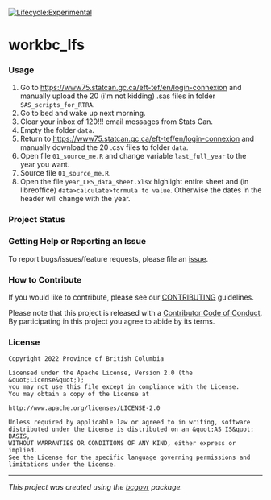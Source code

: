 [![Lifecycle:Experimental](https://img.shields.io/badge/Lifecycle-Experimental-339999)](<Redirect-URL>)


workbc_lfs
============================

### Usage

1.  Go to https://www75.statcan.gc.ca/eft-tef/en/login-connexion and manually upload the 20 (i'm not kidding) .sas files in folder `SAS_scripts_for_RTRA`.
2.  Go to bed and wake up next morning.
3.  Clear your inbox of 120!!! email messages from Stats Can.
4.  Empty the folder `data`.
5.  Return to https://www75.statcan.gc.ca/eft-tef/en/login-connexion and manually download the 20 .csv files to folder `data`.
6.  Open file `01_source_me.R` and change variable `last_full_year` to the year you want.
7.  Source file `01_source_me.R`.
8.  Open the file `year_LFS_data_sheet.xlsx` highlight entire sheet and (in libreoffice) `data>calculate>formula to value`.  Otherwise the dates in the header will change with the year.

### Project Status

### Getting Help or Reporting an Issue

To report bugs/issues/feature requests, please file an [issue](https://github.com/bcgov/workbc_lfs/issues/).

### How to Contribute

If you would like to contribute, please see our [CONTRIBUTING](CONTRIBUTING.md) guidelines.

Please note that this project is released with a [Contributor Code of Conduct](CODE_OF_CONDUCT.md). By participating in this project you agree to abide by its terms.

### License

```
Copyright 2022 Province of British Columbia

Licensed under the Apache License, Version 2.0 (the &quot;License&quot;);
you may not use this file except in compliance with the License.
You may obtain a copy of the License at

http://www.apache.org/licenses/LICENSE-2.0

Unless required by applicable law or agreed to in writing, software distributed under the License is distributed on an &quot;AS IS&quot; BASIS,
WITHOUT WARRANTIES OR CONDITIONS OF ANY KIND, either express or implied.
See the License for the specific language governing permissions and limitations under the License.
```
---
*This project was created using the [bcgovr](https://github.com/bcgov/bcgovr) package.* 
